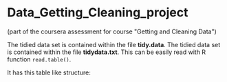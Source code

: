 # Data_Getting_Cleaning_project
(part of the coursera assessment for course "Getting and Cleaning Data")

The tidied data set is contained within the file **tidy.data**.
The tidied data set is contained within the file **tidydata.txt**.
This can be easily read with R function `read.table()`.

It has this table like structure:
